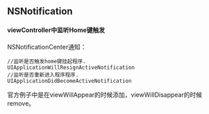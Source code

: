 ## NSNotification

#### viewController中监听Home键触发

NSNotificationCenter通知： 

```
//监听是否触发home键挂起程序.
UIApplicationWillResignActiveNotification
//监听是否重新进入程序程序.
UIApplicationDidBecomeActiveNotification
```

官方例子中是在viewWillAppear的时候添加，viewWillDisappear的时候remove。



